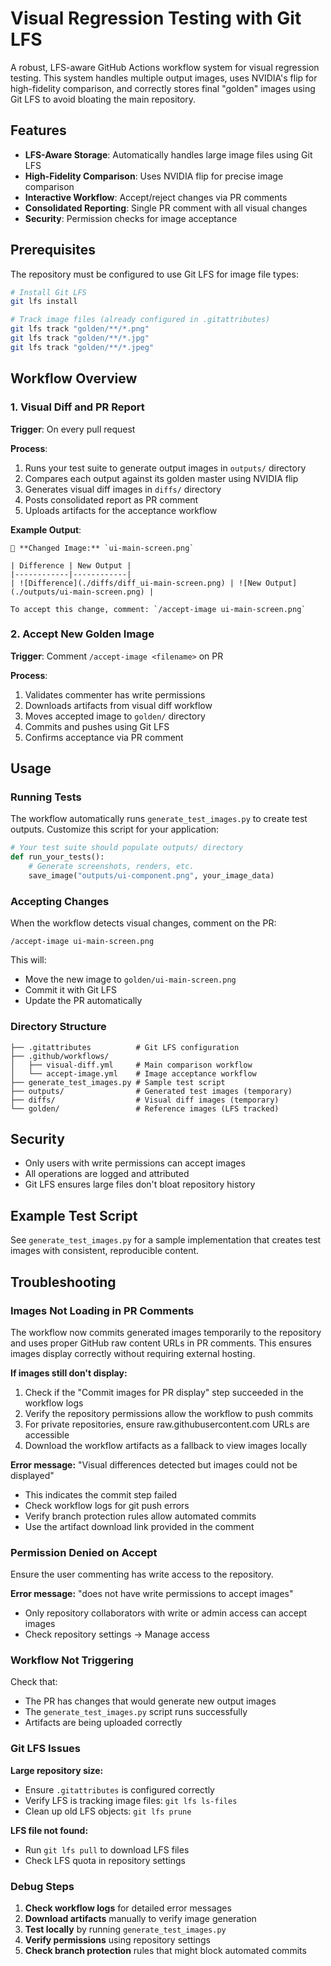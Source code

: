# Visual Regression Testing with Git LFS

A robust, LFS-aware GitHub Actions workflow system for visual regression testing. This system handles multiple output images, uses NVIDIA's flip for high-fidelity comparison, and correctly stores final "golden" images using Git LFS to avoid bloating the main repository.

## Features

- **LFS-Aware Storage**: Automatically handles large image files using Git LFS
- **High-Fidelity Comparison**: Uses NVIDIA flip for precise image comparison
- **Interactive Workflow**: Accept/reject changes via PR comments
- **Consolidated Reporting**: Single PR comment with all visual changes
- **Security**: Permission checks for image acceptance

## Prerequisites

The repository must be configured to use Git LFS for image file types:

```bash
# Install Git LFS
git lfs install

# Track image files (already configured in .gitattributes)
git lfs track "golden/**/*.png"
git lfs track "golden/**/*.jpg" 
git lfs track "golden/**/*.jpeg"
```

## Workflow Overview

### 1. Visual Diff and PR Report

**Trigger**: On every pull request

**Process**:
1. Runs your test suite to generate output images in `outputs/` directory
2. Compares each output against its golden master using NVIDIA flip
3. Generates visual diff images in `diffs/` directory  
4. Posts consolidated report as PR comment
5. Uploads artifacts for the acceptance workflow

**Example Output**:
```
🔄 **Changed Image:** `ui-main-screen.png`

| Difference | New Output |
|------------|------------|
| ![Difference](./diffs/diff_ui-main-screen.png) | ![New Output](./outputs/ui-main-screen.png) |

To accept this change, comment: `/accept-image ui-main-screen.png`
```

### 2. Accept New Golden Image

**Trigger**: Comment `/accept-image <filename>` on PR

**Process**:
1. Validates commenter has write permissions
2. Downloads artifacts from visual diff workflow
3. Moves accepted image to `golden/` directory
4. Commits and pushes using Git LFS
5. Confirms acceptance via PR comment

## Usage

### Running Tests

The workflow automatically runs `generate_test_images.py` to create test outputs. Customize this script for your application:

```python
# Your test suite should populate outputs/ directory
def run_your_tests():
    # Generate screenshots, renders, etc.
    save_image("outputs/ui-component.png", your_image_data)
```

### Accepting Changes

When the workflow detects visual changes, comment on the PR:

```
/accept-image ui-main-screen.png
```

This will:
- Move the new image to `golden/ui-main-screen.png`
- Commit it with Git LFS
- Update the PR automatically

### Directory Structure

```
├── .gitattributes          # Git LFS configuration
├── .github/workflows/
│   ├── visual-diff.yml     # Main comparison workflow
│   └── accept-image.yml    # Image acceptance workflow
├── generate_test_images.py # Sample test script
├── outputs/                # Generated test images (temporary)
├── diffs/                  # Visual diff images (temporary)
└── golden/                 # Reference images (LFS tracked)
```

## Security

- Only users with write permissions can accept images
- All operations are logged and attributed
- Git LFS ensures large files don't bloat repository history

## Example Test Script

See `generate_test_images.py` for a sample implementation that creates test images with consistent, reproducible content.

## Troubleshooting

### Images Not Loading in PR Comments

The workflow now commits generated images temporarily to the repository and uses proper GitHub raw content URLs in PR comments. This ensures images display correctly without requiring external hosting.

**If images still don't display:**
1. Check if the "Commit images for PR display" step succeeded in the workflow logs
2. Verify the repository permissions allow the workflow to push commits
3. For private repositories, ensure raw.githubusercontent.com URLs are accessible
4. Download the workflow artifacts as a fallback to view images locally

**Error message:** "Visual differences detected but images could not be displayed"
- This indicates the commit step failed
- Check workflow logs for git push errors
- Verify branch protection rules allow automated commits
- Use the artifact download link provided in the comment

### Permission Denied on Accept

Ensure the user commenting has write access to the repository.

**Error message:** "does not have write permissions to accept images"
- Only repository collaborators with write or admin access can accept images
- Check repository settings → Manage access

### Workflow Not Triggering

Check that:
- The PR has changes that would generate new output images
- The `generate_test_images.py` script runs successfully
- Artifacts are being uploaded correctly

### Git LFS Issues

**Large repository size:**
- Ensure `.gitattributes` is configured correctly
- Verify LFS is tracking image files: `git lfs ls-files`
- Clean up old LFS objects: `git lfs prune`

**LFS file not found:**
- Run `git lfs pull` to download LFS files
- Check LFS quota in repository settings

### Debug Steps

1. **Check workflow logs** for detailed error messages
2. **Download artifacts** manually to verify image generation
3. **Test locally** by running `generate_test_images.py`
4. **Verify permissions** using repository settings
5. **Check branch protection** rules that might block automated commits

